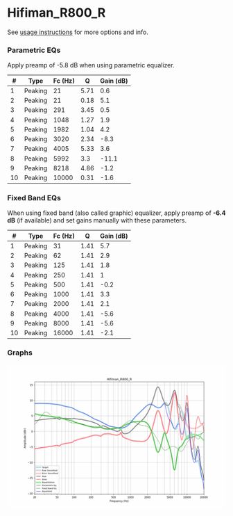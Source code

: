 # Hifiman_R800_R
See [usage instructions](https://github.com/jaakkopasanen/AutoEq#usage) for more options and info.

### Parametric EQs
Apply preamp of -5.8 dB when using parametric equalizer.

|   # | Type    |   Fc (Hz) |    Q |   Gain (dB) |
|-----|---------|-----------|------|-------------|
|   1 | Peaking |        21 | 5.71 |         0.6 |
|   2 | Peaking |        21 | 0.18 |         5.1 |
|   3 | Peaking |       291 | 3.45 |         0.5 |
|   4 | Peaking |      1048 | 1.27 |         1.9 |
|   5 | Peaking |      1982 | 1.04 |         4.2 |
|   6 | Peaking |      3020 | 2.34 |        -8.3 |
|   7 | Peaking |      4005 | 5.33 |         3.6 |
|   8 | Peaking |      5992 | 3.3  |       -11.1 |
|   9 | Peaking |      8218 | 4.86 |        -1.2 |
|  10 | Peaking |     10000 | 0.31 |        -1.6 |

### Fixed Band EQs
When using fixed band (also called graphic) equalizer, apply preamp of **-6.4 dB** (if available) and set gains manually with these parameters.

|   # | Type    |   Fc (Hz) |    Q |   Gain (dB) |
|-----|---------|-----------|------|-------------|
|   1 | Peaking |        31 | 1.41 |         5.7 |
|   2 | Peaking |        62 | 1.41 |         2.9 |
|   3 | Peaking |       125 | 1.41 |         1.8 |
|   4 | Peaking |       250 | 1.41 |         1   |
|   5 | Peaking |       500 | 1.41 |        -0.2 |
|   6 | Peaking |      1000 | 1.41 |         3.3 |
|   7 | Peaking |      2000 | 1.41 |         2.1 |
|   8 | Peaking |      4000 | 1.41 |        -5.6 |
|   9 | Peaking |      8000 | 1.41 |        -5.6 |
|  10 | Peaking |     16000 | 1.41 |        -2.1 |

### Graphs
![](./Hifiman_R800_R.png)
